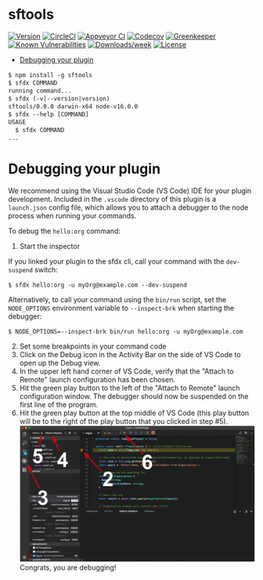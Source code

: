 sftools
=======



[![Version](https://img.shields.io/npm/v/sftools.svg)](https://npmjs.org/package/sftools)
[![CircleCI](https://circleci.com/gh/pmanabe/sftools/tree/master.svg?style=shield)](https://circleci.com/gh/pmanabe/sftools/tree/master)
[![Appveyor CI](https://ci.appveyor.com/api/projects/status/github/pmanabe/sftools?branch=master&svg=true)](https://ci.appveyor.com/project/heroku/sftools/branch/master)
[![Codecov](https://codecov.io/gh/pmanabe/sftools/branch/master/graph/badge.svg)](https://codecov.io/gh/pmanabe/sftools)
[![Greenkeeper](https://badges.greenkeeper.io/pmanabe/sftools.svg)](https://greenkeeper.io/)
[![Known Vulnerabilities](https://snyk.io/test/github/pmanabe/sftools/badge.svg)](https://snyk.io/test/github/pmanabe/sftools)
[![Downloads/week](https://img.shields.io/npm/dw/sftools.svg)](https://npmjs.org/package/sftools)
[![License](https://img.shields.io/npm/l/sftools.svg)](https://github.com/pmanabe/sftools/blob/master/package.json)

<!-- toc -->
* [Debugging your plugin](#debugging-your-plugin)
<!-- tocstop -->
<!-- install -->
<!-- usage -->
```sh-session
$ npm install -g sftools
$ sfdx COMMAND
running command...
$ sfdx (-v|--version|version)
sftools/0.0.0 darwin-x64 node-v16.0.0
$ sfdx --help [COMMAND]
USAGE
  $ sfdx COMMAND
...
```
<!-- usagestop -->
<!-- commands -->

<!-- commandsstop -->
<!-- debugging-your-plugin -->
# Debugging your plugin
We recommend using the Visual Studio Code (VS Code) IDE for your plugin development. Included in the `.vscode` directory of this plugin is a `launch.json` config file, which allows you to attach a debugger to the node process when running your commands.

To debug the `hello:org` command: 
1. Start the inspector
  
If you linked your plugin to the sfdx cli, call your command with the `dev-suspend` switch: 
```sh-session
$ sfdx hello:org -u myOrg@example.com --dev-suspend
```
  
Alternatively, to call your command using the `bin/run` script, set the `NODE_OPTIONS` environment variable to `--inspect-brk` when starting the debugger:
```sh-session
$ NODE_OPTIONS=--inspect-brk bin/run hello:org -u myOrg@example.com
```

2. Set some breakpoints in your command code
3. Click on the Debug icon in the Activity Bar on the side of VS Code to open up the Debug view.
4. In the upper left hand corner of VS Code, verify that the "Attach to Remote" launch configuration has been chosen.
5. Hit the green play button to the left of the "Attach to Remote" launch configuration window. The debugger should now be suspended on the first line of the program. 
6. Hit the green play button at the top middle of VS Code (this play button will be to the right of the play button that you clicked in step #5).
<br><img src=".images/vscodeScreenshot.png" width="480" height="278"><br>
Congrats, you are debugging!

